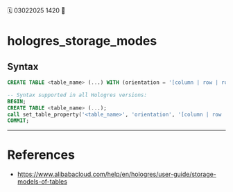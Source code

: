 🗓️ 03022025 1420
📎

# hologres_storage_modes

## Syntax
```sql
CREATE TABLE <table_name> (...) WITH (orientation = '[column | row | row,column]');

-- Syntax supported in all Hologres versions:
BEGIN;
CREATE TABLE <table_name> (...);
call set_table_property('<table_name>', 'orientation', '[column | row | row,column]');
COMMIT;
```

---
# References
- https://www.alibabacloud.com/help/en/hologres/user-guide/storage-models-of-tables